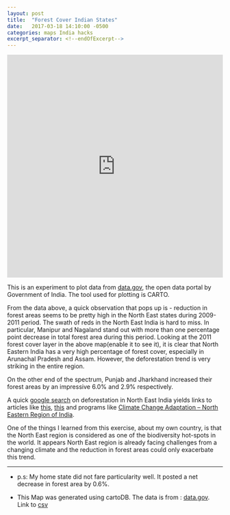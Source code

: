 ```yaml
---
layout: post
title:  "Forest Cover Indian States"
date:   2017-03-18 14:10:00 -0500
categories: maps India hacks
excerpt_separator: <!--endOfExcerpt-->
---
```



<iframe width="100%" height="520" frameborder="0" src="https://smuddana.carto.com/viz/76b27ee6-0c45-11e7-ba4b-0ef24382571b/embed_map" allowfullscreen webkitallowfullscreen mozallowfullscreen oallowfullscreen msallowfullscreen></iframe>


<!--endOfExcerpt-->

This is an experiment to plot data from [data.gov](https://data.gov.in/), the open data portal by Government of India. The tool used for plotting is CARTO.

From the data above, a quick observation that pops up is - reduction in forest areas seems to be pretty high in the North East states during 2009-2011 period. The swath of reds in the North East India is hard to miss. In particular, Manipur and Nagaland stand out with more than one percentage point decrease in total forest area during this period. Looking at the 2011 forest cover layer in the above map(enable it to see it), it is clear that North Eastern India has a very high percentage of forest cover, especially in Arunachal Pradesh and Assam. However, the deforestation trend is very striking in the entire region.

On the other end of the spectrum, Punjab and Jharkhand increased their forest areas by an impressive 6.0% and 2.9% respectively. 

A quick [google search](https://www.google.com/search?q=deforestation%20in%20northeast%20india&*) on deforestation in North East India yields links to articles like [this](http://www.nagalandpost.com/ChannelNews/Regional/RegionalNews.aspx?news=TkVXUzEwMDA5MTQ0MA%3D%3D), [this](https://news.mongabay.com/2014/11/disappearing-oasis-northeastern-india-losing-forests-as-people-move-in/) and programs like [Climate Change Adaptation – North Eastern Region of India](https://www.giz.de/en/worldwide/16041.html).

One of the things I learned from this exercise, about my own country, is that the North East region is considered as one of the biodiversity hot-spots in the world. It appears North East region is already facing challenges from a changing climate and the reduction in forest areas could only exacerbate this trend.  


*** 

* p.s: My home state did not fare particularity well. It posted a net decrease in forest area by 0.6%.

* This Map was generated using cartoDB. The data is from : [data.gov](https://data.gov.in/catalog/forest-cover-statesuts-india). Link to [csv](https://data.gov.in/node/88079/datastore/export/csv)